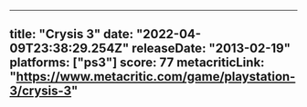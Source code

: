 
---
title: "Crysis 3"
date: "2022-04-09T23:38:29.254Z"
releaseDate: "2013-02-19"
platforms: ["ps3"]
score: 77
metacriticLink: "https://www.metacritic.com/game/playstation-3/crysis-3"
---
